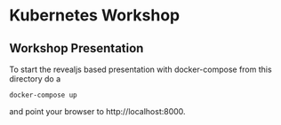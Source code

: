 # Kubernetes Workshop

## Workshop Presentation
To start the revealjs based presentation with docker-compose from this directory do a

```
docker-compose up
```

and point your browser to http://localhost:8000.
